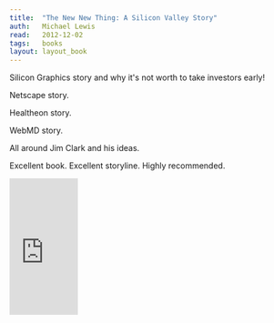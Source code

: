 ```yaml
---
title:	"The New New Thing: A Silicon Valley Story"
auth:	Michael Lewis
read:	2012-12-02
tags:	books
layout: layout_book
---
```





Silicon Graphics story and why it's not worth to take investors early!

Netscape story.

Healtheon story.

WebMD story.

All around Jim Clark and his ideas.

Excellent book. Excellent storyline. Highly recommended.


<iframe src="http://rcm.amazon.com/e/cm?lt1=_blank&bc1=FFFFFF&IS2=1&npa=1&bg1=FFFFFF&fc1=000000&lc1=FF0000&t=wojcadamkoszh-20&o=1&p=8&l=as4&m=amazon&f=ifr&ref=ss_til&asins=0140296468" style="width:120px;height:240px;" scrolling="no" marginwidth="0" marginheight="0" frameborder="0"></iframe>

